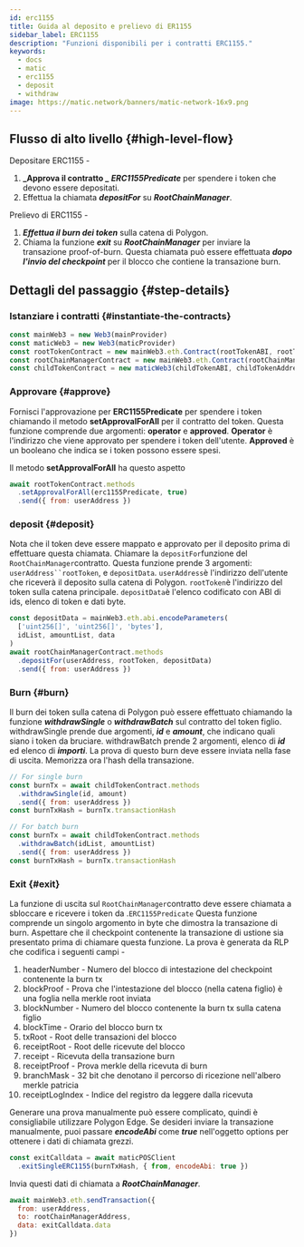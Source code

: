 ```yaml
---
id: erc1155
title: Guida al deposito e prelievo di ER1155
sidebar_label: ERC1155
description: "Funzioni disponibili per i contratti ERC1155."
keywords:
  - docs
  - matic
  - erc1155
  - deposit
  - withdraw
image: https://matic.network/banners/matic-network-16x9.png
---
```


## Flusso di alto livello {#high-level-flow}

Depositare ERC1155 -

1. **_Approva il contratto _** **_ERC1155Predicate_** per spendere i token che devono essere depositati.
2. Effettua la chiamata **_depositFor_** su **_RootChainManager_**.

Prelievo di ERC1155 -

1. **_Effettua il burn dei token_** sulla catena di Polygon.
2. Chiama la funzione **_exit_** su **_RootChainManager_** per inviare la transazione proof-of-burn. Questa chiamata può essere effettuata **_dopo l'invio del checkpoint_** per il blocco che contiene la transazione burn.

## Dettagli del passaggio {#step-details}

### Istanziare i contratti {#instantiate-the-contracts}
```js
const mainWeb3 = new Web3(mainProvider)
const maticWeb3 = new Web3(maticProvider)
const rootTokenContract = new mainWeb3.eth.Contract(rootTokenABI, rootTokenAddress)
const rootChainManagerContract = new mainWeb3.eth.Contract(rootChainManagerABI, rootChainManagerAddress)
const childTokenContract = new maticWeb3(childTokenABI, childTokenAddress)
```

### Approvare {#approve}
Fornisci l'approvazione per **ERC1155Predicate** per spendere i token chiamando il metodo **setApprovalForAll** per il contratto del token. Questa funzione comprende due argomenti: **operator** e **approved**. **Operator** è l'indirizzo che viene approvato per spendere i token dell'utente. **Approved** è un booleano che indica se i token possono essere spesi.

Il metodo **setApprovalForAll** ha questo aspetto
```js
await rootTokenContract.methods
  .setApprovalForAll(erc1155Predicate, true)
  .send({ from: userAddress })
```

### deposit {#deposit}
Nota che il token deve essere mappato e approvato per il deposito prima di effettuare questa chiamata.   Chiamare la `depositFor`funzione del `RootChainManager`contratto. Questa funzione prende 3 argomenti: `userAddress``rootToken`, e `depositData`. `userAddress`è l'indirizzo dell'utente che riceverà il deposito sulla catena di Polygon. `rootToken`è l'indirizzo del token sulla catena principale. `depositData`è l'elenco codificato con ABI di ids, elenco di token e dati byte.
```js
const depositData = mainWeb3.eth.abi.encodeParameters(
  ['uint256[]', 'uint256[]', 'bytes'],
  idList, amountList, data
)
await rootChainManagerContract.methods
  .depositFor(userAddress, rootToken, depositData)
  .send({ from: userAddress })
```

### Burn {#burn}
Il burn dei token sulla catena di Polygon può essere effettuato chiamando la funzione **_withdrawSingle_** o **_withdrawBatch_** sul contratto del token figlio. withdrawSingle prende due argomenti, **_id_** e **_amount_**, che indicano quali siano i token da bruciare. withdrawBatch prende 2 argomenti, elenco di **_id_** ed elenco di **_importi_**. La prova di questo burn deve essere inviata nella fase di uscita. Memorizza ora l'hash della transazione.
```js
// For single burn
const burnTx = await childTokenContract.methods
  .withdrawSingle(id, amount)
  .send({ from: userAddress })
const burnTxHash = burnTx.transactionHash
```
```js
// For batch burn
const burnTx = await childTokenContract.methods
  .withdrawBatch(idList, amountList)
  .send({ from: userAddress })
const burnTxHash = burnTx.transactionHash
```

### Exit {#exit}
La funzione di uscita sul `RootChainManager`contratto deve essere chiamata a sbloccare e ricevere i token da .`ERC1155Predicate` Questa funzione comprende un singolo argomento in byte che dimostra la transazione di burn. Aspettare che il checkpoint contenente la transazione di ustione sia presentato prima di chiamare questa funzione. La prova è generata da RLP che codifica i seguenti campi -

1. headerNumber - Numero del blocco di intestazione del checkpoint contenente la burn tx
2. blockProof - Prova che l'intestazione del blocco (nella catena figlio) è una foglia nella merkle root inviata
3. blockNumber - Numero del blocco contenente la burn tx sulla catena figlio
4. blockTime - Orario del blocco burn tx
5. txRoot - Root delle transazioni del blocco
6. receiptRoot - Root delle ricevute del blocco
7. receipt - Ricevuta della transazione burn
8. receiptProof - Prova merkle della ricevuta di burn
9. branchMask - 32 bit che denotano il percorso di ricezione nell'albero merkle patricia
10. receiptLogIndex - Indice del registro da leggere dalla ricevuta

Generare una prova manualmente può essere complicato, quindi è consigliabile utilizzare Polygon Edge. Se desideri inviare la transazione manualmente, puoi passare **_encodeAbi_** come **_true_** nell'oggetto options per ottenere i dati di chiamata grezzi.

```js
const exitCalldata = await maticPOSClient
  .exitSingleERC1155(burnTxHash, { from, encodeAbi: true })
```

Invia questi dati di chiamata a **_RootChainManager_**.
```js
await mainWeb3.eth.sendTransaction({
  from: userAddress,
  to: rootChainManagerAddress,
  data: exitCalldata.data
})
```
